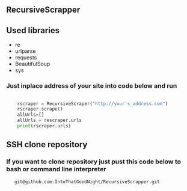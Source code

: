 ## RecursiveScrapper ##


## Used libraries ##
* re
* urlparse 
* requests
* BeautifulSoup
* sys

### Just inplace address of your site into code below  and run
```python 

    rscraper = RecursiveScraper("http://your's_address.com")
    rscraper.scrape()
    allUrls=[]
    allUrls = rescraper.urls
    print(rscraper.urls)
```

## SSH clone repository ###
### If you want to clone repository just pust this code below to bash or command line interpreter ### 
```git
   git@github.com:IntoThatGoodNight/RecursiveScrapper.git
```
    
